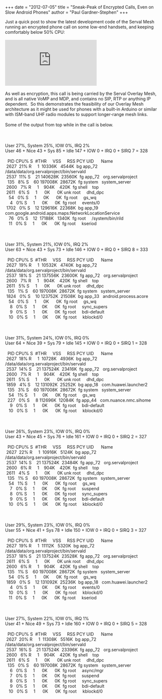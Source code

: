 +++
date = "2012-07-05"
title = "Sneak-Peak of Encrypted Calls, Even on Slow Android Phones"
author = "Paul Gardner-Stephen"
+++

<div class="post-body entry-content" id="post-body-8804467491105615843" itemprop="description articleBody">
Just a quick post to show the latest development code of the Serval Mesh running an encrypted phone call on some low-end handsets, and keeping comfortably below 50% CPU:<div>
<br/></div>

<iframe allowfullscreen="allowFullScreen" frameborder="0" mozallowfullscreen="mozallowfullscreen" src="https://www.youtube.com/embed/TAupJHKeF3Y?feature=player_embedded" webkitallowfullscreen="webkitallowfullscreen"></iframe>
<div>
<br/></div>
<div>
As well as encryption, this call is being carried by the Serval Overlay Mesh, and is all native VoMP and MDP, and contains no SIP, RTP or anything IP dependent.  So this demonstrates the feasibility of our Overlay Mesh architecture as it might be used for phones with a built-in Arduino or similar with ISM-band UHF radio modules to support longer-range mesh links.</div>
<div>
<br/></div>
<div>
Some of the output from top while in the call is below.</div>
<div>
<br/></div>
<div>
<span><br/></span></div>
<div>
<span><br/><span>User 27%, System 25%, IOW 0%, IRQ 2%</span><br/><span>User 46 + Nice 43 + Sys 85 + Idle 147 + IOW 0 + IRQ 0 + SIRQ 7 = 328</span><br/><br/><span>  PID CPU% S  #THR     VSS     RSS PCY UID      Name</span><br/><span> 2627  21% R     1  10336K   4544K  bg app_72</span><br/><span>/data/data/org.servalproject/</span><wbr></wbr><span>bin/servald</span><br/><span> 2537  11% S    21 140628K  23560K  fg app_72   org.servalproject</span><br/><span>  135   8% S    60 197008K  28672K  fg system   system_server</span><br/><span> 2600   7% R     1    904K    420K  fg shell    top</span><br/><span> 2611   6% S     1      0K      0K unk root     dhd_dpc</span><br/><span>   54   0% S     1      0K      0K  fg root     gs_wq</span><br/><span>    4   0% S     1      0K      0K  fg root     events/0</span><br/><span> 1702   0% S    12 129616K  22368K  bg app_19</span><br/><span>com.google.android.apps.maps:</span><wbr></wbr><span>NetworkLocationService</span><br/><span>   76   0% S    12  17188K   1340K  fg root     /system/bin/rild</span><br/><span>   11   0% S     1      0K      0K  fg root     kseriod</span><br/><br/><br/><br/><span>User 31%, System 21%, IOW 0%, IRQ 2%</span><br/><span>User 63 + Nice 43 + Sys 73 + Idle 146 + IOW 0 + IRQ 0 + SIRQ 8 = 333</span><br/><br/><span>  PID CPU% S  #THR     VSS     RSS PCY UID      Name</span><br/><span> 2627  19% R     1  10532K   4740K  bg app_72</span><br/><span>/data/data/org.servalproject/</span><wbr></wbr><span>bin/servald</span><br/><span> 2537  18% S    21 137556K  23600K  fg app_72   org.servalproject</span><br/><span> 2600   7% R     1    904K    420K  fg shell    top</span><br/><span> 2611   5% S     1      0K      0K unk root     dhd_dpc</span><br/><span>  135   1% S    60 197008K  28672K  fg system   system_server</span><br/><span> 1824   0% S    10 123752K  21508K  bg app_33   android.process.acore</span><br/><span>   54   0% S     1      0K      0K  fg root     gs_wq</span><br/><span>    8   0% S     1      0K      0K  fg root     sync_supers</span><br/><span>    9   0% S     1      0K      0K  fg root     bdi-default</span><br/><span>   10   0% S     1      0K      0K  fg root     kblockd/0</span><br/><br/><br/><br/><span>User 31%, System 24%, IOW 0%, IRQ 0%</span><br/><span>User 64 + Nice 39 + Sys 79 + Idle 145 + IOW 0 + IRQ 0 + SIRQ 1 = 328</span><br/><br/><span>  PID CPU% S  #THR     VSS     RSS PCY UID      Name</span><br/><span> 2627  18% R     1  10728K   4936K  bg app_72</span><br/><span>/data/data/org.servalproject/</span><wbr></wbr><span>bin/servald</span><br/><span> 2537  14% S    21 137524K  23416K  fg app_72   org.servalproject</span><br/><span> 2600   7% R     1    904K    420K  fg shell    top</span><br/><span> 2611   5% S     1      0K      0K unk root     dhd_dpc</span><br/><span> 1859   4% S    12 131092K  25252K  bg app_18   com.huawei.launcher2</span><br/><span>  135   3% S    60 197008K  28672K  fg system   system_server</span><br/><span>   54   1% S     1      0K      0K  fg root     gs_wq</span><br/><span>  227   0% S     8 112696K  12084K  fg app_44   com.nuance.nmc.sihome</span><br/><span>    9   0% S     1      0K      0K  fg root     bdi-default</span><br/><span>   10   0% S     1      0K      0K  fg root     kblockd/0</span><br/><br/><br/><br/><span>User 26%, System 23%, IOW 0%, IRQ 0%</span><br/><span>User 43 + Nice 45 + Sys 76 + Idle 161 + IOW 0 + IRQ 0 + SIRQ 2 = 327</span><br/><br/><span>  PID CPU% S  #THR     VSS     RSS PCY UID      Name</span><br/><span> 2627  22% R     1  10916K   5124K  bg app_72</span><br/><span>/data/data/org.servalproject/</span><wbr></wbr><span>bin/servald</span><br/><span> 2537  14% S    21 137524K  23484K  fg app_72   org.servalproject</span><br/><span> 2600   6% R     1    904K    420K  fg shell    top</span><br/><span> 2611   4% S     1      0K      0K unk root     dhd_dpc</span><br/><span>  135   1% S    60 197008K  28672K  fg system   system_server</span><br/><span>   54   1% S     1      0K      0K  fg root     gs_wq</span><br/><span>    7   0% S     1      0K      0K  fg root     suspend</span><br/><span>    8   0% S     1      0K      0K  fg root     sync_supers</span><br/><span>    9   0% S     1      0K      0K  fg root     bdi-default</span><br/><span>   10   0% S     1      0K      0K  fg root     kblockd/0</span><br/><br/><br/><br/><span>User 29%, System 23%, IOW 0%, IRQ 0%</span><br/><span>User 55 + Nice 41 + Sys 78 + Idle 150 + IOW 0 + IRQ 0 + SIRQ 3 = 327</span><br/><br/><span>  PID CPU% S  #THR     VSS     RSS PCY UID      Name</span><br/><span> 2627  19% R     1  11112K   5320K  bg app_72</span><br/><span>/data/data/org.servalproject/</span><wbr></wbr><span>bin/servald</span><br/><span> 2537  18% S    21 137524K  23528K  fg app_72   org.servalproject</span><br/><span> 2611   6% S     1      0K      0K unk root     dhd_dpc</span><br/><span> 2600   6% R     1    904K    420K  fg shell    top</span><br/><span>  135   1% S    60 197008K  28672K  fg system   system_server</span><br/><span>   54   0% S     1      0K      0K  fg root     gs_wq</span><br/><span> 1859   0% S    12 131092K  25236K  bg app_18   com.huawei.launcher2</span><br/><span>    4   0% S     1      0K      0K  fg root     events/0</span><br/><span>   10   0% S     1      0K      0K  fg root     kblockd/0</span><br/><span>   11   0% S     1      0K      0K  fg root     kseriod</span><br/><br/><br/><br/><span>User 27%, System 22%, IOW 0%, IRQ 1%</span><br/><span>User 41 + Nice 49 + Sys 73 + Idle 160 + IOW 0 + IRQ 0 + SIRQ 5 = 328</span><br/><br/><span>  PID CPU% S  #THR     VSS     RSS PCY UID      Name</span><br/><span> 2627  20% R     1  11308K   5516K  bg app_72</span><br/><span>/data/data/org.servalproject/</span><wbr></wbr><span>bin/servald</span><br/><span> 2537  16% S    21 137524K  23396K  fg app_72   org.servalproject</span><br/><span> 2600   6% R     1    904K    420K  fg shell    top</span><br/><span> 2611   6% S     1      0K      0K unk root     dhd_dpc</span><br/><span>  135   0% S    60 197008K  28672K  fg system   system_server</span><br/><span>    6   0% S     1      0K      0K  fg root     async/mgr</span><br/><span>    7   0% S     1      0K      0K  fg root     suspend</span><br/><span>    8   0% S     1      0K      0K  fg root     sync_supers</span><br/><span>    9   0% S     1      0K      0K  fg root     bdi-default</span><br/><span>   10   0% S     1      0K      0K  fg root     kblockd/0</span><br/></span></div>
<div></div>
</div>